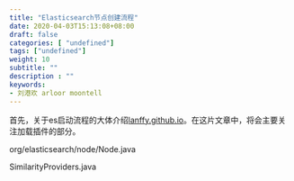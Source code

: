 ```yaml
---
title: "Elasticsearch节点创建流程"
date: 2020-04-03T15:13:08+08:00
draft: false
categories: [ "undefined"]
tags: ["undefined"]
weight: 10
subtitle: ""
description : ""
keywords:
- 刘港欢 arloor moontell
---
```


首先，关于es启动流程的大体介绍[lanffy.github.io](https://lanffy.github.io/2019/04/09/ElasticSearch-Start-Up-Process)。在这片文章中，将会主要关注加载插件的部分。

org/elasticsearch/node/Node.java

SimilarityProviders.java